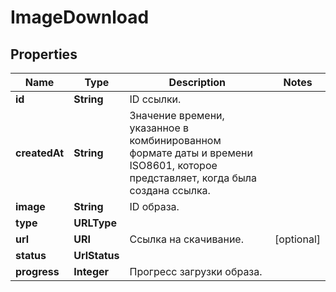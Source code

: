 

# ImageDownload


## Properties

| Name | Type | Description | Notes |
|------------ | ------------- | ------------- | -------------|
|**id** | **String** | ID ссылки. |  |
|**createdAt** | **String** | Значение времени, указанное в комбинированном формате даты и времени ISO8601, которое представляет, когда была создана ссылка. |  |
|**image** | **String** | ID образа. |  |
|**type** | **URLType** |  |  |
|**url** | **URI** | Ссылка на скачивание. |  [optional] |
|**status** | **UrlStatus** |  |  |
|**progress** | **Integer** | Прогресс загрузки образа. |  |




